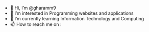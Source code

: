 - 👋 Hi, I’m @gharamm9
- 👀 I’m interested in Programming websites and applications
- 🌱 I’m currently learning Information Technology and Computing
- 📫 How to reach me on : 

<!---
gharamm9/gharamm9 is a ✨ special ✨ repository because its `README.md` (this file) appears on your GitHub profile.
You can click the Preview link to take a look at your changes.
--->
